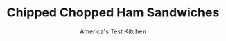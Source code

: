 ---
layout: ../../layouts/MarkdownPostLayout.astro
title: Chipped Chopped Ham Sandwiches
author: America's Test Kitchen
pubDate: 2023-03-15
description: "We take low-sodium, thinly shaved deli ham and coat it in a quick-cooking barbecue sauce for a weeknight meal. Served on a bun with melty American cheese, this sandwich is not only comforting, it’s easy to make, too."
image_url: https://res.cloudinary.com/hksqkdlah/image/upload/ar_1:1,c_fill,dpr_2.0,f_auto,fl_lossy.progressive.strip_profile,g_faces:auto,q_auto:low,w_344/27387_sfs-pittsburgh-chipped-ham-sandwiches-15
tags: ["Main Courses","Cheese","Pork","Weeknight","Sandwiches"]
calories: 
protein: 
carbohydrates: 
fats: 
fiber: 
ingredients: ["8 kaiser, rolls, split","2 pounds, deli ham, thinly shaved, low-sodium, boiled","1/2 cup, cider vinegar","2 tablespoons additional, cider vinegar","1/2 cup, tomato paste","1/2 cup, ketchup","1/4 cup, light brown sugar","2 tablespoons, yellow mustard","2 teaspoons, onion powder","1/2 teaspoon, cayenne pepper","8 ounces, American cheese (8 slices)"]
serves: 8
time: "35 minutes"
instructions: ["Adjust oven rack to middle position and heat oven to 375 degrees. Line rimmed baking sheet with parchment paper. Arrange roll bottoms on prepared sheet.","Separate layers of ham as much as possible. Whisk vinegar, tomato paste, ketchup, sugar, mustard, onion powder, and cayenne together in Dutch oven until smooth. Bring sauce to simmer over medium heat. Add ham and cook until heated through, about 5 minutes, tossing to coat with sauce.","Divide ham among roll bottoms, then top each with 1 slice cheese and roll top. Cover pan with aluminum foil and bake until cheese is melted, about 5 minutes. Serve."]
nutrition: undefined
notes: "We prefer hearty kaiser or bulkie rolls to soft hamburger buns here because they soak up the sauce without becoming soggy."
---